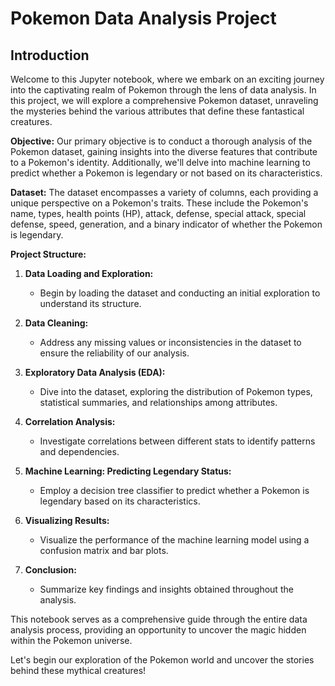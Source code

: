 # Pokemon Data Analysis Project

## Introduction

Welcome to this Jupyter notebook, where we embark on an exciting journey into the captivating realm of Pokemon through the lens of data analysis. In this project, we will explore a comprehensive Pokemon dataset, unraveling the mysteries behind the various attributes that define these fantastical creatures.

**Objective:**
Our primary objective is to conduct a thorough analysis of the Pokemon dataset, gaining insights into the diverse features that contribute to a Pokemon's identity. Additionally, we'll delve into machine learning to predict whether a Pokemon is legendary or not based on its characteristics.

**Dataset:**
The dataset encompasses a variety of columns, each providing a unique perspective on a Pokemon's traits. These include the Pokemon's name, types, health points (HP), attack, defense, special attack, special defense, speed, generation, and a binary indicator of whether the Pokemon is legendary.

**Project Structure:**
1. **Data Loading and Exploration:**
   - Begin by loading the dataset and conducting an initial exploration to understand its structure.

2. **Data Cleaning:**
   - Address any missing values or inconsistencies in the dataset to ensure the reliability of our analysis.

3. **Exploratory Data Analysis (EDA):**
   - Dive into the dataset, exploring the distribution of Pokemon types, statistical summaries, and relationships among attributes.

4. **Correlation Analysis:**
   - Investigate correlations between different stats to identify patterns and dependencies.

5. **Machine Learning: Predicting Legendary Status:**
   - Employ a decision tree classifier to predict whether a Pokemon is legendary based on its characteristics.

6. **Visualizing Results:**
   - Visualize the performance of the machine learning model using a confusion matrix and bar plots.

7. **Conclusion:**
   - Summarize key findings and insights obtained throughout the analysis.

This notebook serves as a comprehensive guide through the entire data analysis process, providing an opportunity to uncover the magic hidden within the Pokemon universe.

Let's begin our exploration of the Pokemon world and uncover the stories behind these mythical creatures!
